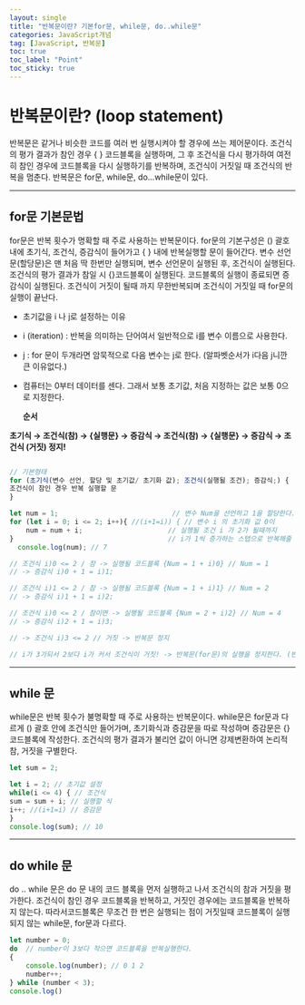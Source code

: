 ```yaml
---
layout: single
title: "반복문이란? 기본for문, while문, do..while문"
categories: JavaScript개념
tag: [JavaScript, 반복문]
toc: true 
toc_label: "Point"
toc_sticky: true
---
```




# 반복문이란? (loop statement)

반복문은 같거나 비슷한 코드를 여러 번 실행시켜야 할 경우에 쓰는 제어문이다.
조건식의 평가 결과가 참인 경우 { } 코드블록을 실행하며, 그 후 조건식을 다시 평가하여 여전히 참인 경우에 코드블록을 다시 실행하기를 반복하며, 조건식이 거짓일 때  조건식의 반복을 멈춘다. 반복문은 for문, while문, do...while문이 있다.

---

## for문 기본문법

 for문은 반복 횟수가 명확할 때 주로 사용하는 반복문이다. 
for문의 기본구성은 () 괄호내에 초기식, 조건식, 증감식이 들어가고 { } 내에 반복실행할 문이 들어간다. 
변수 선언문(할당문)은 맨 처음 딱 한번만 실행되며, 변수 선언문이 실행된 후, 조건식이 실행된다. 조건식의 평가 결과가 참일 시 {}코드블록이 실행된다. 코드블록의 실행이 종료되면 증감식이 실행된다. 조건식이 거짓이 될때 까지 무한반복되며 조건식이 거짓일 때 for문의 실행이 끝난다.

- 초기값을 i 나 j로 설정하는 이유

- i (iteration) : 반복을 의미하는 단어여서 일반적으로 i를 변수 이름으로 사용한다.

- j :  for 문이 두개라면 암묵적으로 다음 변수는 j로 한다. (알파벳순서가 i다음 j니깐 큰 이유없다.)

- 컴퓨터는 0부터 데이터를 센다. 그래서 보통 초기값, 처음 지정하는 값은 보통 0으로 지정한다.

  **순서**

**초기식 → 조건식(참) → {실행문} → 증감식 → 조건식(참) → {실행문} → 증감식 → 조건식 (거짓) 정지!**  

```jsx

// 기본형태
for (초기식(변수 선언, 할당 및 초기값/ 초기화 값); 조건식(실행될 조건); 증감식;) {
조건식이 참인 경우 반복 실행할 문
}

let num = 1;                            // 변수 Num을 선언하고 1을 할당한다.(1로 초기화한다.)
for (let i = 0; i <= 2; i++){ //(i+1=i)) { // 변수 i 의 초기화 값 0이
    num = num + i;                     // 실행될 조건 i 가 2가 될때까지
}                                      // i가 1씩 증가하는 스탭으로 반복해줄 것이다.
  console.log(num); // 7

// 조건식 i)0 <= 2 / 참 -> 실행될 코드블록 {Num = 1 + i)0} // Num = 1
// -> 증감식 i)0 + 1 = i)1; 

// 조건식 i)1 <= 2 / 참 -> 실행될 코드블록 {Num = 1 + i)1} // Num = 2 
// -> 증감식 i)1 + 1 = i)2; 

// 조건식 i)0 <= 2 / 참이면 -> 실행될 코드블록 {Num = 2 + i)2} // Num = 4
// -> 증감식 i)2 + 1 = i)3;  

// -> 조건식 i)3 <= 2 // 거짓 -> 반복문 정지 

// i가 3가되서 2보다 i가 커서 조건식이 거짓! -> 반복문(for문)의 실행을 정지한다. (반복문이 총 3번 반복)
```

---

## while 문

while문은 반복 횟수가 불명확할 때 주로 사용하는 반복문이다.
while문은 for문과 다르게 () 괄호 안에 조건식만 들어가며, 초기화식과 증감문을 따로 작성하며 증감문은 {} 코드블록에 작성한다. 
조건식의 평가 결과가 불리언 값이 아니면 강제변환하여 논리적 참, 거짓을 구별한다.

```jsx
let sum = 2;

let i = 2; // 초기값 설정
while(i <= 4) { // 조건식
sum = sum + i; // 실행할 식
i++; //(i+1=i) // 증감문 
}
console.log(sum); // 10
```

---

## do while 문

do .. while 문은 do 문 내의 코드 블록을 먼저 실행하고 나서 조건식의 참과 거짓을 평가한다.  조건식이 참인 경우 코드블록을 반복하고, 거짓인 경우에는 코드블록을 반복하지 않는다. 
따라서코드블록은 무조건 한 번은 실행되는 점이 거짓일때 코드블록이 실행되지 않는 while문, for문과 다르다.

```jsx
let number = 0;
do  // number이 3보다 작으면 코드블록을 반복실행한다.
{
	console.log(number); // 0 1 2
	number++;
} while (number < 3); 
console.log()
```
